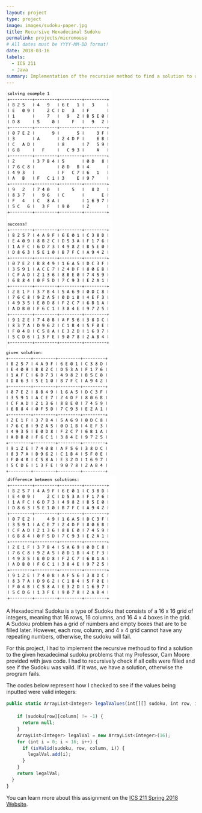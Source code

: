 ```yaml
---
layout: project
type: project
image: images/sudoku-paper.jpg
title: Recursive Hexadecimal Sudoku
permalink: projects/micromouse
# All dates must be YYYY-MM-DD format!
date: 2018-03-16
labels:
  - ICS 211
  - Java
summary: Implementation of the recursive method to find a solution to a given Hexadecimal Sudoku problem.
---
```


<div class="ui small rounded images">
  <img class="ui image" src="../images/sudoku-example1.png">
  <img class="ui image" src="../images/sudoku-success.png">
  <img class="ui image" src="../images/sudoku-given-solution.png">
  <img class="ui image" src="../images/sudoku-differences.png">
</div>

A Hexadecimal Sudoku is a type of Sudoku that consists of a 16 x 16 grid of integers, meaning that 16 rows, 16 columns, and 16 4 x 4 boxes in the grid. A Sudoku problem has a grid of numbers and empty boxes that are to be filled later. However, each row, column, and 4 x 4 grid cannot have any repeating numbers, otherwise, the sudoku will fail. 

For this project, I had to implement the recursive methoud to find a solution to the given hexadecimal sudoku problems that my Professor, Cam Moore provided with java code. I had to recursively check if all cells were filled and see if the Sudoku was vaild. If it was, we have a solution, otherwise the program fails. 

The codes below represent how I checked to see if the values being inputted were valid integers:

```js
public static ArrayList<Integer> legalValues(int[][] sudoku, int row, int column) {

    if (sudoku[row][column] != -1) {
      return null;
    }
    ArrayList<Integer> legalVal = new ArrayList<Integer>(16);
    for (int i = 0; i < 16; i++) {
      if (isValid(sudoku, row, column, i)) {
        legalVal.add(i);
      }
    }
    return legalVal;
  }
}
```

You can learn more about this assignment on the [ICS 211 Spring 2018 Website](http://courses.ics.hawaii.edu/ics211s18-1/morea/110.recursion/experience-H08.html).



